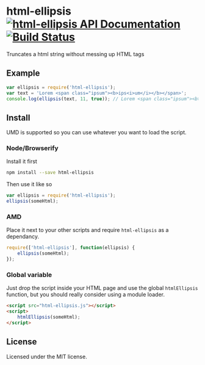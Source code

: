 # html-ellipsis &nbsp;&nbsp;&nbsp;&nbsp;&nbsp;&nbsp;&nbsp;[![html-ellipsis API Documentation](https://www.omniref.com/js/npm/html-ellipsis.png)](https://www.omniref.com/js/npm/html-ellipsis)&nbsp;&nbsp;[![Build Status](https://travis-ci.org/alexghr/html-ellipsis.svg)](https://travis-ci.org/alexghr/html-ellipsis)

Truncates a html string without messing up HTML tags

## Example
``` js
var ellipsis = require('html-ellipsis');
var text = 'Lorem <span class="ipsum"><b>ips<i>um</i></b></span>';
console.log(ellipsis(text, 11, true)); // Lorem <span class="ipsum"><b>ips<i>u</i></b></span>&hellip;
```

## Install
UMD is supported so you can use whatever you want to load the script. 

### Node/Browserify
Install it first
``` sh
npm install --save html-ellipsis
```

Then use it like so
``` js
var ellipsis = require('html-ellipsis');
ellipsis(someHtml);
```

### AMD
Place it next to your other scripts and require `html-ellipsis` as a dependancy.
``` js
require(['html-ellipsis'], function(ellipsis) {
	ellipsis(someHtml);
});
```

### Global variable
Just drop the script inside your HTML page and use the global `htmlEllipsis` function, but you should really consider using a module loader.
``` html
<script src="html-ellipsis.js"></script>
<script>
	htmlEllipsis(someHtml);
</script>
```

## License
Licensed under the MIT license.
